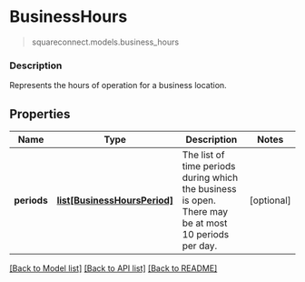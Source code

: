 # BusinessHours
> squareconnect.models.business_hours

### Description

 Represents the hours of operation for a business location.

## Properties
Name | Type | Description | Notes
------------ | ------------- | ------------- | -------------
**periods** | [**list[BusinessHoursPeriod]**](BusinessHoursPeriod.md) | The list of time periods during which the business is open. There may be at most 10 periods per day. | [optional] 

[[Back to Model list]](../README.md#documentation-for-models) [[Back to API list]](../README.md#documentation-for-api-endpoints) [[Back to README]](../README.md)


